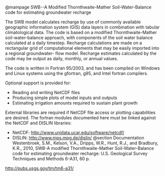 @mainpage SWB--A Modified Thornthwaite-Mather Soil-Water-Balance code for estimating groundwater recharge 

The SWB model calculates recharge by use of commonly available geographic information system
(GIS) data layers in combination with tabular climatological data. The code is based on a modified Thornthwaite-Mather
soil-water-balance approach, with components of the soil water balance calculated at a daily timestep. Recharge
calculations are made on a rectangular grid of computational elements that may be easily imported into a regional groundwater-
flow model. Recharge estimates calculated by the code may be output as daily, monthly, or annual values.

The code is written in Fortran 95/2003, and has been compiled on Windows and Linux systems using the gfortran, g95, and Intel fortran compilers.

Optional support is provided for:
 - Reading and writing NetCDF files
 - Producing simple plots of model inputs and outputs
 - Estimating irrigation amounts required to sustain plant growth

External libraries are required if NetCDF file access or plotting capabilities are desired. The fortran modules documented here
must be linked against the NetCDF and DISLIN libraries:
 - NetCDF: http://www.unidata.ucar.edu/software/netcdf/
 - DISLIN: http://www.mps.mpg.de/dislin/
@section Documentation
 Westenbroek, S.M., Kelson, V.A., Dripps, W.R., Hunt, R.J., and Bradbury, K.R., 2010, SWB-A modified Thornthwaite-Mather Soil-Water-Balance code for estimating groundwater recharge: U.S. Geological Survey Techniques and Methods 6-A31, 60 p.

http://pubs.usgs.gov/tm/tm6-a31/
